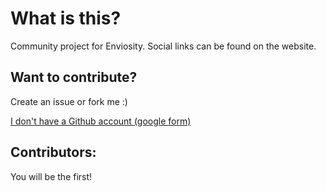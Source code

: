 What is this?
=================
Community project for Enviosity. Social links can be found on the website.

Want to contribute?
-----------------
Create an issue or fork me :)

[I don't have a Github account (google form)](https://docs.google.com/forms/d/e/1FAIpQLSfhFWn7bBVO-O9UFF2hjhVfA-3QN2SM8iMILpTOEYD7F7QXuA/formResponse)

Contributors:
-----------------
You will be the first!
